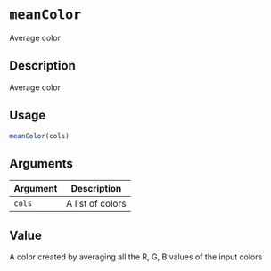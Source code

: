# `meanColor`

Average color


## Description

Average color


## Usage

```r
meanColor(cols)
```


## Arguments

Argument      |Description
------------- |----------------
`cols`     |     A list of colors


## Value

A color created by averaging all the R, G, B values of the input colors
